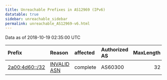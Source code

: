 ```yaml
---
title: Unreachable Prefixes in AS12969 (IPv6)
datatable: true
sidebar: unreachable_sidebar
permalink: unreachable_AS12969-v6.html
---
```


Data as of 2018-10-19 02:35:00 UTC


<div class="datatable-begin"></div>

| Prefix                                                 | Reason                                                                                                | affected   | Authorized AS   |   MaxLength | Anchor                                         |   unreachable /48s |
|:-------------------------------------------------------|:------------------------------------------------------------------------------------------------------|:-----------|:----------------|------------:|:-----------------------------------------------|-------------------:|
| [2a00:4d60::/32](https://stat.ripe.net/2a00:4d60::/32) | [INVALID ASN](https://rpki-validator.ripe.net/announcement-preview?asn=AS12969&prefix=2a00:4d60::/32) | complete   | AS60300         |          32 | [RIPE](unreachable_RIPE_NCC_RPKI_Root-v6.html) |              65536 |

<div class="datatable-end"></div>